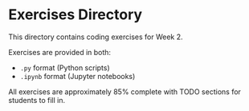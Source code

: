 # Exercises Directory

This directory contains coding exercises for Week 2.

Exercises are provided in both:
- `.py` format (Python scripts)
- `.ipynb` format (Jupyter notebooks)

All exercises are approximately 85% complete with TODO sections for students to fill in.
